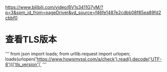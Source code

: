 https://www.bilibili.com/video/BV1s3411G7yM/?p=3&spm_id_from=pageDriver&vd_source=f46fe1487e2cdbb08f85ea89fd2cbbf0

# 查看TLS版本
'''
from json import loads; from urllib.request import urlopen; loads(urlopen('https://www.howsmyssl.com/a/check').read().decode('UTF-8'))['tls_version']`
'''

